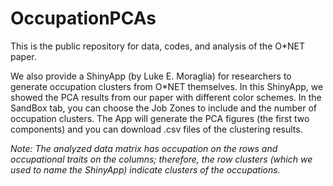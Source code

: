 # OccupationPCAs
This is the public repository for data, codes, and analysis of the O*NET paper.

We also provide a ShinyApp (by Luke E. Moraglia) for researchers to generate occupation clusters from O*NET themselves. In this ShinyApp, we showed the PCA results from our paper with different color schemes. In the SandBox tab, you can choose the Job Zones to include and the number of occupation clusters. The App will generate the PCA figures (the first two components) and you can download .csv files of the clustering results.

*Note: The analyzed data matrix has occupation on the rows and occupational traits on the columns; therefore, the row clusters (which we used to name the ShinyApp) indicate clusters of the occupations.*
